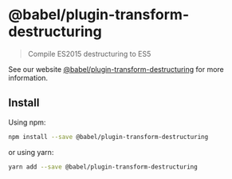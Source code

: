 # @babel/plugin-transform-destructuring

> Compile ES2015 destructuring to ES5

See our website [@babel/plugin-transform-destructuring](https://new.babeljs.io/docs/en/next/babel-plugin-transform-destructuring.html) for more information.

## Install

Using npm:

```sh
npm install --save @babel/plugin-transform-destructuring
```

or using yarn:

```sh
yarn add --save @babel/plugin-transform-destructuring
```
